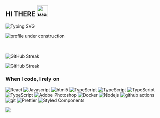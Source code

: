 <!--

<img src="https://raw.githubusercontent.com/Tarikul-Islam-Anik/Animated-Fluent-Emojis/refs/heads/master/Emojis/People%20with%20activities/Man%20Raising%20Hand%20Light%20Skin%20Tone.png" alt="waving hand gif" width="35" style="max-width: 100%;"></a> Hi I'm Kusay Ahmad



Here are some ideas to get you started:

- 🔭 I’m currently working on ...
- 🌱 I’m currently learning ...
- 👯 I’m looking to collaborate on ...
- 🤔 I’m looking for help with ...
- 💬 Ask me about ...
- 📫 How to reach me: ...
- 😄 Pronouns: ...
- ⚡ Fun fact: ...
-->
## HI THERE <img src="https://raw.githubusercontent.com/Tarikul-Islam-Anik/Animated-Fluent-Emojis/refs/heads/master/Emojis/People%20with%20activities/Man%20Raising%20Hand%20Light%20Skin%20Tone.png" alt="waving hand gif" width="35" style="max-width: 100%;"></a>
![Typing SVG](https://readme-typing-svg.demolab.com?font=Fira+Code&pause=1000&color=259CFF&width=435&lines=Profile+under+construction+!!)

![profile under construction ](https://github.com/user-attachments/assets/63a62567-6004-4954-b5c2-c4d2ab53a0bf)

<br> <br>
![GitHub Streak](https://github-readme-stats.vercel.app/api/?username=kusayAhmad&include_all_commits=true&count_private=true&show_icons=true&line_height=20&title_color=fb4362&icon_color=fb4362&text_color=A1A1A1&bg_color=0,000000,130F40)


![GitHub Streak](https://streak-stats.demolab.com/?user=KusayAhmad&theme=dark&ring=fb4362&file=fb4362&currStreakNum=fb4362&currStreakLabel=fb4362&hide_border=true)




<h3>When I code, I rely on</h3>
<p>
  <img alt="React" src="https://img.shields.io/badge/-React-45b8d8?style=flat-square&logo=react&logoColor=white" />
  <img alt="Javascript" src="https://img.shields.io/badge/-javascript-f7df1c?style=flat-square&logo=javascript&logoColor=black" />
  <img alt="html5" src="https://img.shields.io/badge/-HTML5-E34F26?style=flat-square&logo=html5&logoColor=white" />
  <img alt="TypeScript" src="https://img.shields.io/badge/-TypeScript-007ACC?style=flat-square&logo=typescript&logoColor=white" />
  <img alt="TypeScript" src="https://img.shields.io/badge/C-00599C?style=flat-square&logo=c&logoColor=white" />
  <img alt="TypeScript" src="https://img.shields.io/badge/++-%2300599C.svg?style=flat-square&logo=c%2B%2B&logoColor=white" />
  <img alt="TypeScript" src="https://img.shields.io/badge/Python-3776AB?style=flat-square&logo=python&logoColor=fff" />
  <img alt="Adobe Photoshop" src="https://img.shields.io/badge/-adobe%20photoshop-30a8ff?style=flat-square&logo=adobe%20photoshop&logoColor=white" />
  <img alt="Docker" src="https://img.shields.io/badge/-Docker-46a2f1?style=flat-square&logo=docker&logoColor=white" />
  <img alt="Nodejs" src="https://img.shields.io/badge/-Nodejs-43853d?style=flat-square&logo=Node.js&logoColor=white" />
  <img alt="github actions" src="https://img.shields.io/badge/-Github_Actions-2088FF?style=flat-square&logo=github-actions&logoColor=white" />
  <img alt="git" src="https://img.shields.io/badge/-Git-F05032?style=flat-square&logo=git&logoColor=white" />
  <img alt="Prettier" src="https://img.shields.io/badge/-Prettier-F7B93E?style=flat-square&logo=prettier&logoColor=white" />
  <img alt="Styled Components" src="https://img.shields.io/badge/-Styled_Components-db7092?style=flat-square&logo=styled-components&logoColor=white" />
</p>

![](https://komarev.com/ghpvc/?username=KusayAhmad)
